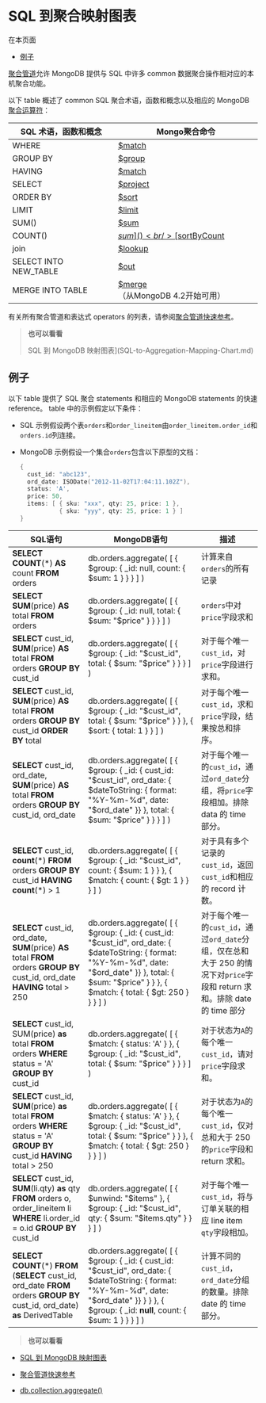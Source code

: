 # [ ](#)SQL 到聚合映射图表

[]()

在本页面

*   [例子](#examples)

[聚合管道](../Aggregation-Pipeline.md)允许 MongoDB 提供与 SQL 中许多 common 数据聚合操作相对应的本机聚合功能。

以下 table 概述了 common SQL 聚合术语，函数和概念以及相应的 MongoDB [聚合运算符]()：

| SQL 术语，函数和概念  | Mongo聚合命令                        |
| --------------------- | ------------------------------------ |
| WHERE                 | [$match]()                           |
| GROUP BY              | [$group]()                           |
| HAVING                | [$match]()                           |
| SELECT                | [$project]()                         |
| ORDER BY              | [$sort]()                            |
| LIMIT                 | [$limit]()                           |
| SUM()                 | [$sum]()                             |
| COUNT()               | [$sum]()<br/>[$sortByCount]()        |
| join                  | [$lookup]()                          |
| SELECT INTO NEW_TABLE | [$out]()                             |
| MERGE INTO TABLE      | [$merge]() （从MongoDB 4.2开始可用） |


有关所有聚合管道和表达式 operators 的列表，请参阅[聚合管道快速参考](Aggregation-Pipeline-Quick-Reference.md)。

> **也可以看看**
>
> SQL 到 MongoDB 映射图表](SQL-to-Aggregation-Mapping-Chart.md)

[]()

## <span id="examples">例子</span>

以下 table 提供了 SQL 聚合 statements 和相应的 MongoDB statements 的快速 reference。 table 中的示例假定以下条件：

*   SQL 示例假设两个表`orders`和`order_lineitem`由`order_lineitem.order_id`和`orders.id`列连接。

*   MongoDB 示例假设一个集合`orders`包含以下原型的文档：

    ```powershell
    {
      cust_id: "abc123",
      ord_date: ISODate("2012-11-02T17:04:11.102Z"),
      status: 'A',
      price: 50,
      items: [ { sku: "xxx", qty: 25, price: 1 },
               { sku: "yyy", qty: 25, price: 1 } ]
    }
    ```
    
    

| SQL语句                                                      | MongoDB语句                                                  | 描述                                                         |
| ------------------------------------------------------------ | ------------------------------------------------------------ | ------------------------------------------------------------ |
| **SELECT** **COUNT**(\*) **AS** count **FROM** orders        | db.orders.aggregate( [ { $group: { _id: null, count: { $sum: 1  }  } } ] ) | 计算来自`orders`的所有记录                                   |
| **SELECT** **SUM**(price) **AS** total **FROM** orders       | db.orders.aggregate( [ { $group: { _id: null, total: { $sum: "$price" } } } ] ) | `orders`中对`price`字段求和                                  |
| **SELECT** cust_id,        **SUM**(price) **AS** total **FROM** orders **GROUP BY** cust_id | db.orders.aggregate( [ { $group: { _id: "$cust_id", total: { $sum: "$price" } } } ] ) | 对于每个唯一`cust_id`，对`price`字段进行求和。               |
| **SELECT** cust_id,        **SUM**(price) **AS** total **FROM** orders **GROUP BY** cust_id **ORDER BY** total | db.orders.aggregate( [ { $group: { _id: "$cust_id", total: { $sum: "$price" } } }, { $sort: { total: 1 } } ] ) | 对于每个唯一`cust_id`，求和`price`字段，结果按总和排序。     |
| **SELECT** cust_id,        ord_date,        **SUM**(price) **AS** total **FROM** orders **GROUP BY** cust_id,          ord_date | db.orders.aggregate( [ { $group: { _id: {  cust_id: "$cust_id", ord_date: { $dateToString: { format: "%Y-%m-%d", date: "$ord_date" }} },  total: { $sum: "$price" } } } ] ) | 对于每个唯一的`cust_id`，通过`ord_date`分组，将`price`字段相加。排除 data 的 time 部分。 |
| **SELECT** cust_id,        **count**(\*) **FROM** orders **GROUP BY** cust_id **HAVING** **count**(\*) > 1 | db.orders.aggregate( [ { $group: { _id: "$cust_id", count: { $sum: 1 } } }, { $match: { count: { $gt: 1 } } } ] ) | 对于具有多个记录的`cust_id`，返回`cust_id`和相应的 record 计数。 |
| **SELECT** cust_id,        ord_date,        **SUM**(price) **AS** total **FROM** orders **GROUP BY** cust_id,          ord_date **HAVING** total > 250 | db.orders.aggregate( [ { $group: { _id: { cust_id: "$cust_id", ord_date: { $dateToString: { format: "%Y-%m-%d", date: "$ord_date" }} }, total: { $sum: "$price" } } }, { $match: { total: { $gt: 250 } } } ] ) | 对于每个唯一的`cust_id`，通过`ord_date`分组，仅在总和大于 250 的情况下对`price`字段和 return 求和。排除 date 的 time 部分 |
| **SELECT** cust_id,        SUM(price) **as** total **FROM** orders **WHERE** status = 'A' **GROUP BY** cust_id | db.orders.aggregate( [ { $match: { status: 'A' } },    { $group: { _id: "$cust_id", total: { $sum: "$price" } } } ] ) | 对于状态为`A`的每个唯一`cust_id`，请对`price`字段求和。      |
| **SELECT** cust_id,        **SUM**(price) **as** total **FROM** orders **WHERE** status = 'A' **GROUP BY** cust_id **HAVING** total > 250 | db.orders.aggregate( [ { $match: { status: 'A' } }, { $group: { _id: "$cust_id", total: { $sum: "$price" } } }, { $match: { total: { $gt: 250 } } } ] ) | 对于状态为`A`的每个唯一`cust_id`，仅对总和大于 250 的`price`字段和 return 求和。 |
| **SELECT** cust_id,        **SUM**(li.qty) **as** qty **FROM** orders o,      order_lineitem li **WHERE** li.order_id = o.id **GROUP BY** cust_id | db.orders.aggregate( [   { $unwind: "$items" }, { $group: { _id: "$cust_id", qty: { $sum: "$items.qty" } } } ] ) | 对于每个唯一`cust_id`，将与订单关联的相应 line item `qty`字段相加。 |
| **SELECT** **COUNT**(\*) **FROM** (**SELECT** cust_id,             ord_date      **FROM** orders      **GROUP** **BY** cust_id,               ord_date)      **as** DerivedTable | db.orders.aggregate( [ { $group: { _id: { cust_id: "$cust_id", ord_date: { $dateToString: { format: "%Y-%m-%d", date: "$ord_date" }} } } }, { $group: { _id: **null**, count: { $sum: 1 } } } ] ) | 计算不同的`cust_id`，`ord_date`分组的数量。排除 date 的 time 部分。 |




> **也可以看看**<br />

*   [SQL 到 MongoDB 映射图表](SQL-to-Aggregation-Mapping-Chart.md)

*   [聚合管道快速参考](Aggregation-Pipeline-Quick-Reference.md)

*   [db.collection.aggregate()](../../Reference/mongo-Shell-Methods/Collection-Methods/db-collection-aggregate.md)
